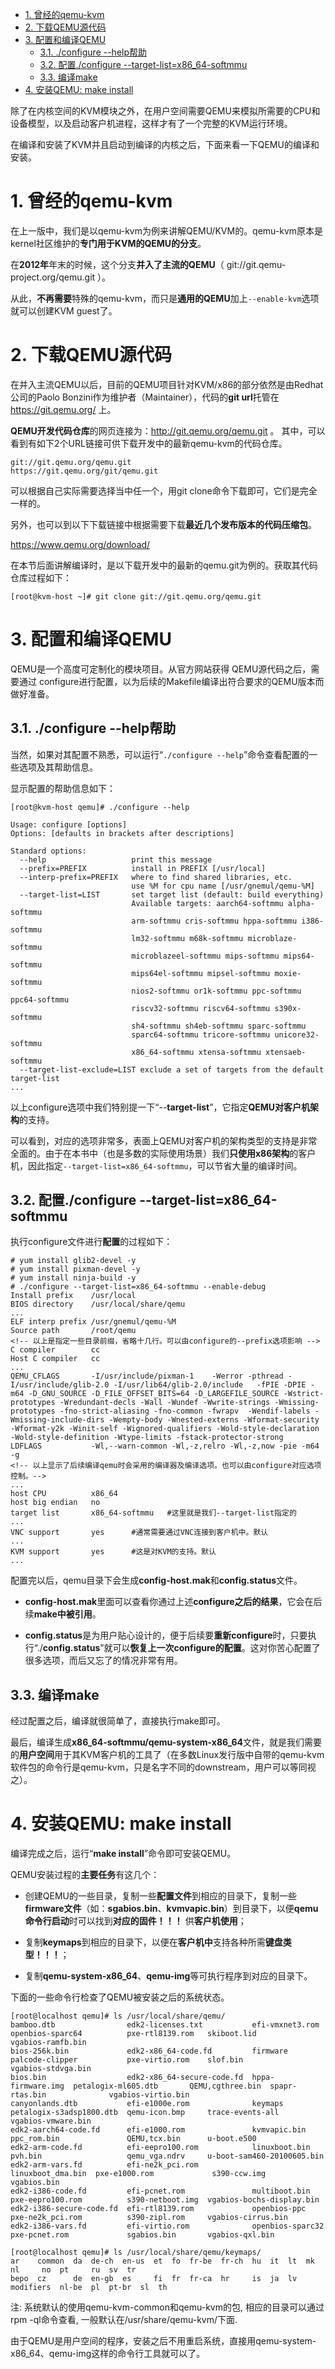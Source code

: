 
<!-- @import "[TOC]" {cmd="toc" depthFrom=1 depthTo=6 orderedList=false} -->

<!-- code_chunk_output -->

- [1. 曾经的qemu-kvm](#1-曾经的qemu-kvm)
- [2. 下载QEMU源代码](#2-下载qemu源代码)
- [3. 配置和编译QEMU](#3-配置和编译qemu)
  - [3.1. ./configure --help帮助](#31-configure-help帮助)
  - [3.2. 配置./configure --target-list=x86_64-softmmu](#32-配置configure-target-listx86_64-softmmu)
  - [3.3. 编译make](#33-编译make)
- [4. 安装QEMU: make install](#4-安装qemu-make-install)

<!-- /code_chunk_output -->

除了在内核空间的KVM模块之外，在用户空间需要QEMU来模拟所需要的CPU和设备模型，以及启动客户机进程，这样才有了一个完整的KVM运行环境。

在编译和安装了KVM并且启动到编译的内核之后，下面来看一下QEMU的编译和安装。

# 1. 曾经的qemu-kvm

在上一版中，我们是以qemu\-kvm为例来讲解QEMU/KVM的。qemu-kvm原本是kernel社区维护的**专门用于KVM的QEMU的分支**。

在**2012年**年末的时候，这个分支**并入了主流的QEMU**（ git://git.qemu-project.org/qemu.git ）。

从此，**不再需要**特殊的qemu-kvm，而只是**通用的QEMU**加上`--enable-kvm`选项就可以创建KVM guest了。

# 2. 下载QEMU源代码

在并入主流QEMU以后，目前的QEMU项目针对KVM/x86的部分依然是由Redhat公司的Paolo Bonzini作为维护者（Maintainer），代码的**git url**托管在 https://git.qemu.org/ 上。

**QEMU开发代码仓库**的网页连接为：http://git.qemu.org/qemu.git 。
其中，可以看到有如下2个URL链接可供下载开发中的最新qemu-kvm的代码仓库。

```
git://git.qemu.org/qemu.git
https://git.qemu.org/git/qemu.git
```

可以根据自己实际需要选择当中任一个，用git clone命令下载即可，它们是完全一样的。

另外，也可以到以下下载链接中根据需要下载**最近几个发布版本的代码压缩包**。

https://www.qemu.org/download/

在本节后面讲解编译时，是以下载开发中的最新的qemu.git为例的。获取其代码仓库过程如下：

```
[root@kvm-host ~]# git clone git://git.qemu.org/qemu.git
```

# 3. 配置和编译QEMU

QEMU是一个高度可定制化的模块项目。从官方网站获得 QEMU源代码之后，需要通过 configure进行配置，以为后续的Makefile编译出符合要求的QEMU版本而做好准备。

## 3.1. ./configure --help帮助

当然，如果对其配置不熟悉，可以运行“`./configure --help`”命令查看配置的一些选项及其帮助信息。

显示配置的帮助信息如下：

```
[root@kvm-host qemu]# ./configure --help

Usage: configure [options]
Options: [defaults in brackets after descriptions]

Standard options:
  --help                   print this message
  --prefix=PREFIX          install in PREFIX [/usr/local]
  --interp-prefix=PREFIX   where to find shared libraries, etc.
                           use %M for cpu name [/usr/gnemul/qemu-%M]
  --target-list=LIST       set target list (default: build everything)
                           Available targets: aarch64-softmmu alpha-softmmu
                           arm-softmmu cris-softmmu hppa-softmmu i386-softmmu
                           lm32-softmmu m68k-softmmu microblaze-softmmu
                           microblazeel-softmmu mips-softmmu mips64-softmmu
                           mips64el-softmmu mipsel-softmmu moxie-softmmu
                           nios2-softmmu or1k-softmmu ppc-softmmu ppc64-softmmu
                           riscv32-softmmu riscv64-softmmu s390x-softmmu
                           sh4-softmmu sh4eb-softmmu sparc-softmmu
                           sparc64-softmmu tricore-softmmu unicore32-softmmu
                           x86_64-softmmu xtensa-softmmu xtensaeb-softmmu
  --target-list-exclude=LIST exclude a set of targets from the default target-list
...
```

以上configure选项中我们特别提一下“\-\-**target\-list**”，它指定**QEMU对客户机架构**的支持。

可以看到，对应的选项非常多，表面上QEMU对客户机的架构类型的支持是非常全面的。由于在本书中（也是多数的实际使用场景）我们**只使用x86架构**的客户机，因此指定`--target-list=x86_64-softmmu`，可以节省大量的编译时间。

## 3.2. 配置./configure --target-list=x86_64-softmmu

执行configure文件进行**配置**的过程如下：

```
# yum install glib2-devel -y
# yum install pixman-devel -y
# yum install ninja-build -y
# ./configure --target-list=x86_64-softmmu --enable-debug
Install prefix    /usr/local
BIOS directory    /usr/local/share/qemu
...
ELF interp prefix /usr/gnemul/qemu-%M
Source path       /root/qemu
<!-- 以上是指定一些目录前缀，省略十几行。可以由configure的--prefix选项影响 -->
C compiler        cc
Host C compiler   cc
...
QEMU_CFLAGS       -I/usr/include/pixman-1    -Werror -pthread -I/usr/include/glib-2.0 -I/usr/lib64/glib-2.0/include   -fPIE -DPIE -m64 -D_GNU_SOURCE -D_FILE_OFFSET_BITS=64 -D_LARGEFILE_SOURCE -Wstrict-prototypes -Wredundant-decls -Wall -Wundef -Wwrite-strings -Wmissing-prototypes -fno-strict-aliasing -fno-common -fwrapv  -Wendif-labels -Wmissing-include-dirs -Wempty-body -Wnested-externs -Wformat-security -Wformat-y2k -Winit-self -Wignored-qualifiers -Wold-style-declaration -Wold-style-definition -Wtype-limits -fstack-protector-strong
LDFLAGS           -Wl,--warn-common -Wl,-z,relro -Wl,-z,now -pie -m64 -g 
<!-- 以上显示了后续编译qemu时会采用的编译器及编译选项。也可以由configure对应选项控制。-->
...
host CPU          x86_64
host big endian   no
target list       x86_64-softmmu   #这里就是我们--target-list指定的
...
VNC support       yes      #通常需要通过VNC连接到客户机中。默认
...
KVM support       yes      #这是对KVM的支持。默认
...
```

配置完以后，qemu目录下会生成**config\-host.mak**和**config.status**文件。

- **config\-host.mak**里面可以查看你通过上述**configure之后的结果**，它会在后续**make中被引用**。

- **config.status**是为用户贴心设计的，便于后续要**重新configure**时，只要执行“./**config.status**”就可以**恢复上一次configure的配置**。这对你苦心配置了很多选项，而后又忘了的情况非常有用。

## 3.3. 编译make

经过配置之后，编译就很简单了，直接执行make即可。

最后，编译生成**x86_64\-softmmu/qemu\-system\-x86\_64**文件，就是我们需要的**用户空间**用于其KVM客户机的工具了（在多数Linux发行版中自带的qemu\-kvm软件包的命令行是qemu\-kvm，只是名字不同的downstream，用户可以等同视之）。

# 4. 安装QEMU: make install

编译完成之后，运行“**make install**”命令即可安装QEMU。

QEMU安装过程的**主要任务**有这几个：

- 创建QEMU的一些目录，复制一些**配置文件**到相应的目录下，复制一些**firmware文件**（如：**sgabios.bin**、**kvmvapic.bin**）到目录下，以便**qemu命令行启动**时可以找到**对应的固件！！！** 供**客户机使用**；

- 复制**keymaps**到相应的目录下，以便在**客户机中**支持各种所需**键盘类型！！！**；

- 复制**qemu\-system\-x86\_64**、**qemu\-img**等可执行程序到对应的目录下。

下面的一些命令行检查了QEMU被安装之后的系统状态。

```
[root@localhost qemu]# ls /usr/local/share/qemu/
bamboo.dtb                edk2-licenses.txt           efi-vmxnet3.rom    openbios-sparc64          pxe-rtl8139.rom   skiboot.lid                 vgabios-ramfb.bin
bios-256k.bin             edk2-x86_64-code.fd         firmware           palcode-clipper           pxe-virtio.rom    slof.bin                    vgabios-stdvga.bin
bios.bin                  edk2-x86_64-secure-code.fd  hppa-firmware.img  petalogix-ml605.dtb       QEMU,cgthree.bin  spapr-rtas.bin              vgabios-virtio.bin
canyonlands.dtb           efi-e1000e.rom              keymaps            petalogix-s3adsp1800.dtb  qemu-icon.bmp     trace-events-all            vgabios-vmware.bin
edk2-aarch64-code.fd      efi-e1000.rom               kvmvapic.bin       ppc_rom.bin               QEMU,tcx.bin      u-boot.e500
edk2-arm-code.fd          efi-eepro100.rom            linuxboot.bin      pvh.bin                   qemu_vga.ndrv     u-boot-sam460-20100605.bin
edk2-arm-vars.fd          efi-ne2k_pci.rom            linuxboot_dma.bin  pxe-e1000.rom             s390-ccw.img      vgabios.bin
edk2-i386-code.fd         efi-pcnet.rom               multiboot.bin      pxe-eepro100.rom          s390-netboot.img  vgabios-bochs-display.bin
edk2-i386-secure-code.fd  efi-rtl8139.rom             openbios-ppc       pxe-ne2k_pci.rom          s390-zipl.rom     vgabios-cirrus.bin
edk2-i386-vars.fd         efi-virtio.rom              openbios-sparc32   pxe-pcnet.rom             sgabios.bin       vgabios-qxl.bin

[root@localhost qemu]# ls /usr/local/share/qemu/keymaps/
ar    common  da  de-ch  en-us  et  fo  fr-be  fr-ch  hu  it  lt  mk         nl     no  pt     ru  sv  tr
bepo  cz      de  en-gb  es     fi  fr  fr-ca  hr     is  ja  lv  modifiers  nl-be  pl  pt-br  sl  th
```

注: 系统默认的使用qemu\-kvm\-common和qemu\-kvm的包, 相应的目录可以通过rpm -ql命令查看, 一般默认在/usr/share/qemu\-kvm/下面.

由于QEMU是用户空间的程序，安装之后不用重启系统，直接用qemu\-system\-x86\_64、qemu\-img这样的命令行工具就可以了。